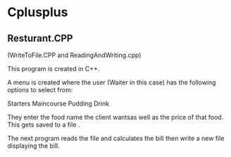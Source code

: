 # Cplusplus

## Resturant.CPP 
(WriteToFile.CPP and ReadingAndWriting.cpp)


This program is created in C++. 

A menu is created where the user (Waiter in this case) has the following options to select from:

Starters
Maincourse
Pudding
Drink

They enter the food name the client wantsas well as the price of that food. This gets saved to a file .

The next program reads the file and calculates the bill then write a new file displaying the bill.
